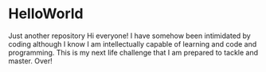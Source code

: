 # HelloWorld
Just another repository
Hi everyone!
I have somehow been intimidated by coding although I know I am intellectually capable of learning and code and programming.
This is my next life challenge that I am prepared to tackle and master. Over!


